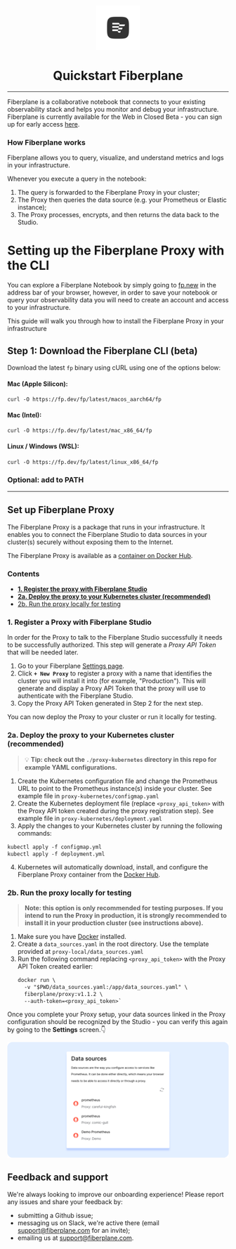<div align="center">
  <img alt="Fiberplane Logo" src="assets/fp-logo.png" height="100"/>
  <h1>Quickstart Fiberplane</h1>
  <hr style="border-width: 0.25em"></hr>
</div>

Fiberplane is a collaborative notebook that connects to your existing observability stack and helps you monitor and debug your infrastructure. Fiberplane is currently available for the Web in Closed Beta - you can sign up for early access [here](https://fiberplane.dev).

### How Fiberplane works

Fiberplane allows you to query, visualize, and understand metrics and logs in your infrastructure. 

Whenever you execute a query in the notebook:

1. The query is forwarded to the Fiberplane Proxy in your cluster;
2. The Proxy then queries the data source (e.g. your Prometheus or Elastic instance);
3. The Proxy processes, encrypts, and then returns the data back to the Studio.

# Setting up the Fiberplane Proxy with the CLI

You can explore a Fiberplane Notebook by simply going to [fp.new](https://fp.new) in the address bar of your browser, however, in order to save your notebook or query your observability data you will need to create an account and access to your infrastructure.

This guide will walk you through how to install the Fiberplane Proxy in your infrastructure


## Step 1: Download the Fiberplane CLI (beta)

Download the latest `fp` binary using cURL using one of the options below:

#### Mac (Apple Silicon):
 ```shell
 curl -O https://fp.dev/fp/latest/macos_aarch64/fp
 ```
#### Mac (Intel):
```shell
curl -O https://fp.dev/fp/latest/mac_x86_64/fp
```
#### Linux / Windows (WSL): 
```shell
curl -O https://fp.dev/fp/latest/linux_x86_64/fp
```

### Optional: add to PATH


-----

## Set up Fiberplane Proxy

The Fiberplane Proxy is a package that runs in your infrastructure. It enables you to connect the Fiberplane Studio to data sources in your cluster(s) securely without exposing them to the Internet.

The Fiberplane Proxy is available as a [container on Docker Hub](https://hub.docker.com/r/fiberplane/proxy).

### Contents

* **[1. Register the proxy with Fiberplane Studio](#1-register-the-proxy-with-fiberplane-studio)**
* **[2a. Deploy the proxy to your Kubernetes cluster (recommended)](#2a-deploy-the-proxy-to-your-kubernetes-cluster-%28recommended%29)**
* [2b. Run the proxy locally for testing](#2b-run-the-proxy-locally-for-testing)

### 1. Register a Proxy with Fiberplane Studio

In order for the Proxy to talk to the Fiberplane Studio successfully it needs to be successfully authorized. This step will generate a *Proxy API Token* that will be needed later.

1. Go to your Fiberplane [Settings page](https://fiberplane.com/settings).
2. Click **`+ New Proxy`** to register a proxy with a name that identifies the cluster you will install it into (for example, "Production"). This will generate and display a Proxy API Token that the proxy will use to authenticate with the Fiberplane Studio.
3. Copy the Proxy API Token generated in Step 2 for the next step.

You can now deploy the Proxy to your cluster or run it locally for testing.

### 2a. Deploy the proxy to your Kubernetes cluster (recommended)

>💡 **Tip: check out the `./proxy-kubernetes` directory in this repo for example YAML configurations.**

1. Create the Kubernetes configuration file and change the Prometheus URL to point to the Prometheus instance(s) inside your cluster. See example file in `proxy-kubernetes/configmap.yaml`
2. Create the Kubernetes deployment file (replace `<proxy_api_token>` with the Proxy API token created during the proxy registration step). See example file in `proxy-kubernetes/deployment.yaml`
3. Apply the changes to your Kubernetes cluster by running the following commands:

```shell
kubectl apply -f configmap.yml
kubectl apply -f deployment.yml
```
4. Kubernetes will automatically download, install, and configure the Fiberplane Proxy container from the [Docker Hub](https://hub.docker.com/r/fiberplane/proxy).


### 2b. Run the proxy locally for testing

> **Note: this option is only recommended for testing purposes. If you intend to run the Proxy in production, it is strongly recommended to install it in your production cluster (see instructions above).**

1. Make sure you have [Docker](https://docs.docker.com/get-docker/) installed.
2. Create a `data_sources.yaml` in the root directory. Use the template provided at `proxy-local/data_sources.yaml`
3. Run the following command replacing `<proxy_api_token>` with the Proxy API Token created earlier:
	```shell
	docker run \
	  -v "$PWD/data_sources.yaml:/app/data_sources.yaml" \
	  fiberplane/proxy:v1.1.2 \
	  --auth-token=<proxy_api_token>`
	```

Once you complete your Proxy setup, your data sources linked in the Proxy configuration should be recognized by the Studio - you can verify this again by going to the **Settings** screen.👇

![List of data sources in settings](assets/proxy-datasource.png)

## Feedback and support

We're always looking to improve our onboarding experience! Please report any issues and share your feedback by:

* submitting a Github issue;
* messaging us on Slack, we're active there (email [support@fiberplane.com](mailto:support@fiberplane.com) for an invite);
* emailing us at [support@fiberplane.com](mailto:support@fiberplane.com).
